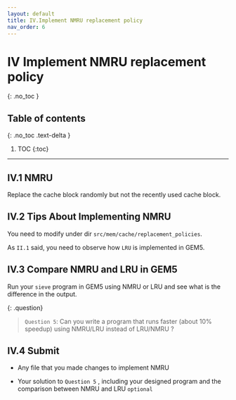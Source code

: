 ```yaml
---
layout: default
title: IV.Implement NMRU replacement policy
nav_order: 6
---
```


# IV Implement NMRU replacement policy
{: .no_toc }

## Table of contents
{: .no_toc .text-delta }

1. TOC
{:toc}
---

## IV.1 NMRU

Replace the cache block randomly but not the recently used cache block.

## IV.2 Tips About Implementing NMRU

You need to modify under dir `src/mem/cache/replacement_policies`.

As `II.1` said, you need to observe how `LRU` is implemented in GEM5.

## IV.3 Compare NMRU and LRU in GEM5

Run your `sieve` program in GEM5 using NMRU or LRU and see what is the difference in the output.

{: .question}
> `Question 5`: Can you write a program that runs faster (about 10% speedup) using NMRU/LRU instead of LRU/NMRU ?

## IV.4 Submit

- Any file that you made changes to implement NMRU

- Your solution to `Question 5` , including your designed program and the comparison between NMRU and LRU `optional`
